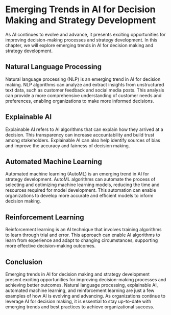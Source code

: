 Emerging Trends in AI for Decision Making and Strategy Development
============================================================================================================================================

As AI continues to evolve and advance, it presents exciting opportunities for improving decision-making processes and strategy development. In this chapter, we will explore emerging trends in AI for decision making and strategy development.

Natural Language Processing
---------------------------

Natural language processing (NLP) is an emerging trend in AI for decision making. NLP algorithms can analyze and extract insights from unstructured text data, such as customer feedback and social media posts. This analysis can provide a more comprehensive understanding of customer needs and preferences, enabling organizations to make more informed decisions.

Explainable AI
--------------

Explainable AI refers to AI algorithms that can explain how they arrived at a decision. This transparency can increase accountability and build trust among stakeholders. Explainable AI can also help identify sources of bias and improve the accuracy and fairness of decision making.

Automated Machine Learning
--------------------------

Automated machine learning (AutoML) is an emerging trend in AI for strategy development. AutoML algorithms can automate the process of selecting and optimizing machine learning models, reducing the time and resources required for model development. This automation can enable organizations to develop more accurate and efficient models to inform decision making.

Reinforcement Learning
----------------------

Reinforcement learning is an AI technique that involves training algorithms to learn through trial and error. This approach can enable AI algorithms to learn from experience and adapt to changing circumstances, supporting more effective decision-making outcomes.

Conclusion
----------

Emerging trends in AI for decision making and strategy development present exciting opportunities for improving decision-making processes and achieving better outcomes. Natural language processing, explainable AI, automated machine learning, and reinforcement learning are just a few examples of how AI is evolving and advancing. As organizations continue to leverage AI for decision making, it is essential to stay up-to-date with emerging trends and best practices to achieve organizational success.
